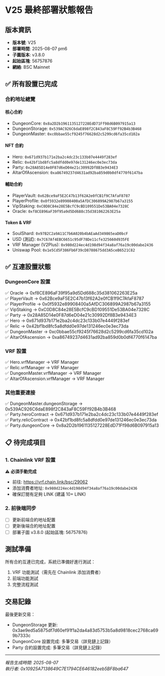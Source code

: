 # V25 最終部署狀態報告

## 版本資訊
- **版本號**: V25
- **部署時間**: 2025-08-07 pm6
- **子圖版本**: v3.8.0
- **起始區塊**: 56757876
- **網絡**: BSC Mainnet

## ✅ 所有設置已完成

### 合約地址總覽

#### 核心合約
- DungeonCore: `0x8a2D2b1961135127228EdD71Ff98d6B097915a13`
- DungeonStorage: `0x539AC926C6daE898f2C843aF8C59Ff92B4b3B468`
- DungeonMaster: `0xc0bbae55cf9245f76628d2c5299cd6fa35cd102a`

#### NFT 合約
- Hero: `0x671d937b171e2ba2c4dc23c133b07e4449f283ef`
- Relic: `0x42bf1bd8fc5a8dfdd0e97de131246ec0e3ec73da`
- Party: `0x28A85D14e0F87d6eD04e21c30992Df8B3e9434E3`
- AltarOfAscension: `0xa86749237d4631ad92ba859d0b0df4770f6147ba`

#### 輔助合約
- PlayerVault: `0x62Bce9aF5E2C47b13f62A2e0fCB1f9C7AfaF8787`
- PlayerProfile: `0x0f5932e89908400a5AfDC306899A2987b67a3155`
- VipStaking: `0xC0D8C84e28E5BcfC9cBD109551De53BA04e7328C`
- Oracle: `0xf8CE896aF39f95a9d5Dd688c35d381062263E25a`

#### Token & VRF
- SoulShard: `0x97B2C2a9A11C7b6A020b4bAEaAd349865eaD0bcF`
- USD (測試): `0x7C67Af4EBC6651c95dF78De11cfe325660d935FE`
- VRF Manager (V2Plus): `0x980d224ec4d198d94f34a8af76a19c00dabe2436`
- Uniswap Pool: `0x1e5Cd5F386Fb6F39cD8788675dd3A5ceB6521C82`

## ✅ 互連設置狀態

### DungeonCore 設置
✅ Oracle → 0xf8CE896aF39f95a9d5Dd688c35d381062263E25a  
✅ PlayerVault → 0x62Bce9aF5E2C47b13f62A2e0fCB1f9C7AfaF8787  
✅ PlayerProfile → 0x0f5932e89908400a5AfDC306899A2987b67a3155  
✅ VipStaking → 0xC0D8C84e28E5BcfC9cBD109551De53BA04e7328C  
✅ Party → 0x28A85D14e0F87d6eD04e21c30992Df8B3e9434E3  
✅ Hero → 0x671d937b171e2ba2c4dc23c133b07e4449f283ef  
✅ Relic → 0x42bf1bd8fc5a8dfdd0e97de131246ec0e3ec73da  
✅ DungeonMaster → 0xc0bbae55cf9245f76628d2c5299cd6fa35cd102a  
✅ AltarOfAscension → 0xa86749237d4631ad92ba859d0b0df4770f6147ba  

### VRF 設置
✅ Hero.vrfManager → VRF Manager  
✅ Relic.vrfManager → VRF Manager  
✅ DungeonMaster.vrfManager → VRF Manager  
✅ AltarOfAscension.vrfManager → VRF Manager  

### 其他重要連接
✅ DungeonMaster.dungeonStorage → 0x539AC926C6daE898f2C843aF8C59Ff92B4b3B468  
✅ Party.heroContract → 0x671d937b171e2ba2c4dc23c133b07e4449f283ef  
✅ Party.relicContract → 0x42bf1bd8fc5a8dfdd0e97de131246ec0e3ec73da  
✅ Party.dungeonCore → 0x8a2D2b1961135127228EdD71Ff98d6B097915a13  

## 📋 待完成項目

### 1. Chainlink VRF 設置
⚠️ **必須手動完成**
- 前往: https://vrf.chain.link/bsc/29062
- 添加消費者地址: `0x980d224ec4d198d94f34a8af76a19c00dabe2436`
- 確保訂閱有足夠 LINK (建議 10+ LINK)

### 2. 前後端同步
- [ ] 更新前端合約地址配置
- [ ] 更新後端合約地址配置
- [ ] 部署子圖 v3.8.0 (起始區塊: 56757876)

## 測試準備

所有合約互連已完成，系統已準備好進行測試：
1. VRF 功能測試（需先在 Chainlink 添加消費者）
2. 前端功能測試
3. 完整流程測試

## 交易記錄

最後更新交易：
- DungeonStorage 更新: 0x3ae9ed5a5875df7d60ef91f1a2da4a83d5753b5a8d9818cec2768ca699b7333c
- DungeonCore 設置完成: 多筆交易（詳見鏈上記錄）
- Party 合約設置完成: 多筆交易（詳見鏈上記錄）

---
*報告生成時間: 2025-08-07*  
*執行者: 0x10925A7138649C7E1794CE646182eeb5BF8ba647*